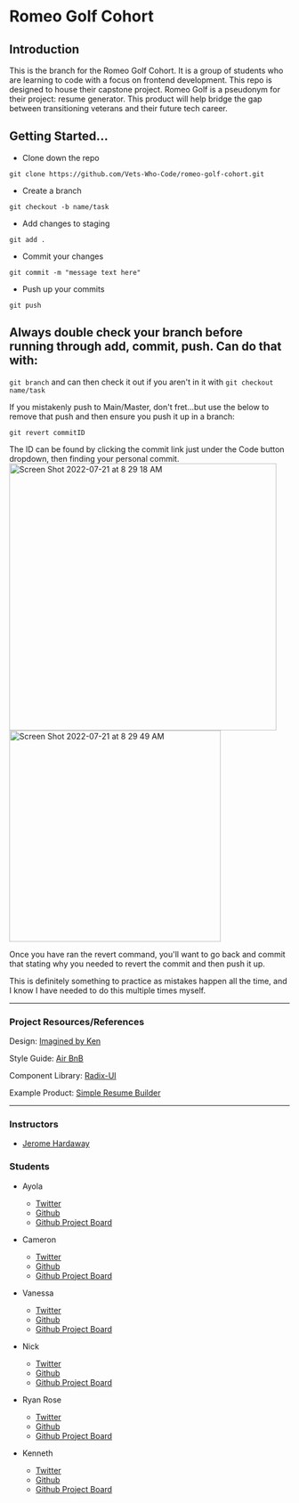 # Romeo Golf Cohort

## Introduction

This is the branch for the Romeo Golf Cohort. It is a group of students who are learning to code with a focus on frontend development. This repo is designed to house their capstone project. Romeo Golf is a pseudonym for their project: resume generator. This product will help bridge the gap between transitioning veterans and their future tech career.

## Getting Started...

 - Clone down the repo

 `git clone https://github.com/Vets-Who-Code/romeo-golf-cohort.git`
 
 - Create a branch

 `git checkout -b name/task`
 
 - Add changes to staging

 `git add .`
 
 - Commit your changes

 `git commit -m "message text here"`
 
 - Push up your commits

 `git push`
 
## Always double check your branch before running through add, commit, push. Can do that with:

`git branch` and can then check it out if you aren't in it with `git checkout name/task`

If you mistakenly push to Main/Master, don't fret...but use the below to remove that push and then ensure you push it up in a branch:

`git revert commitID`

The ID can be found by clicking the commit link just under the Code button dropdown, then finding your personal commit.
<img width="480" alt="Screen Shot 2022-07-21 at 8 29 18 AM" src="https://user-images.githubusercontent.com/60114461/180213982-358f7b09-daf8-48d0-a78d-68387d212914.png">
<img width="380" alt="Screen Shot 2022-07-21 at 8 29 49 AM" src="https://user-images.githubusercontent.com/60114461/180214021-cde1e422-6cda-476f-bfd4-bc79b4c4703c.png">

Once you have ran the revert command, you'll want to go back and commit that stating why you needed to revert the commit and then push it up.

This is definitely something to practice as mistakes happen all the time, and I know I have needed to do this multiple times myself.

---

### Project Resources/References

Design: [Imagined by Ken](https://www.figma.com/file/fkgLoyfCUBbHTDOEMlOZFT/VWC-Resume-Builder?node-id=2%3A40)

Style Guide: [Air BnB](https://airbnb.io/javascript/react/)

Component Library: [Radix-UI](https://www.radix-ui.com/docs/primitives/overview/introduction)

Example Product: [Simple Resume Builder](https://resume-builder.techomoro.com)

---

### Instructors

- [Jerome Hardaway](https://www.twitter.com/jeromehardaway)

### Students

- Ayola
  - [Twitter](https://twitter.com/ayola_uyaphi)
  - [Github](https://github.com/AyolaM)
  - [Github Project Board](https://github.com/users/AyolaM/projects/1)
  
- Cameron
  - [Twitter](https://twitter.com/Agohige_Tech)
  - [Github](https://github.com/cameron-porter)
  - [Github Project Board](https://github.com/users/cameron-porter/projects/1)
  
- Vanessa
  - [Twitter](https://twitter.com/VWithun)
  - [Github](https://github.com/iNeso1984)
  - [Github Project Board](https://github.com/users/iNeso1984/projects/1)
  
- Nick
  - [Twitter](https://twitter.com/instagrumguy) 
  - [Github](https://github.com/Takomane)
  - [Github Project Board](https://github.com/users/Takomane/projects/1)
  
- Ryan Rose
  - [Twitter](https://twitter.com/RyanRos79331176)
  - [Github](https://github.com/rmrose78)
  - [Github Project Board](https://github.com/users/rmrose78/projects/1)
  
- Kenneth
  - [Twitter](https://www.twitter.com/mrdebonairfox)
  - [Github](https://www.github.com/kbrandon19)
  - [Github Project Board](https://github.com/users/kbrandon19/projects/1)



